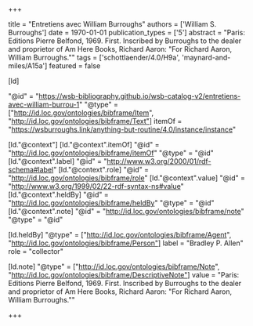 +++

title = "Entretiens avec William Burroughs"
authors = ['William S. Burroughs']
date = 1970-01-01
publication_types = ['5']
abstract = "Paris: Editions Pierre Belfond, 1969. First. Inscribed by Burroughs to the dealer and proprietor of Am Here Books, Richard Aaron:  \"For Richard Aaron, William Burroughs.\""
tags = ['schottlaender/4.0/H9a', 'maynard-and-miles/A15a']
featured = false

[ld]

"@id" = "https://wsb-bibliography.github.io/wsb-catalog-v2/entretiens-avec-william-burrou-1"
"@type" = ["http://id.loc.gov/ontologies/bibframe/Item", "http://id.loc.gov/ontologies/bibframe/Text"]
itemOf = "https://wsburroughs.link/anything-but-routine/4.0/instance/instance"

[ld."@context"]
    [ld."@context".itemOf]
    "@id" = "http://id.loc.gov/ontologies/bibframe/itemOf"
    "@type" = "@id"
    [ld."@context".label]
    "@id" = "http://www.w3.org/2000/01/rdf-schema#label"
    [ld."@context".role]
    "@id" = "http://id.loc.gov/ontologies/bibframe/role"
    [ld."@context".value]
    "@id" = "http://www.w3.org/1999/02/22-rdf-syntax-ns#value"
    [ld."@context".heldBy]
    "@id" = "http://id.loc.gov/ontologies/bibframe/heldBy"
    "@type" = "@id"
    [ld."@context".note]
    "@id" = "http://id.loc.gov/ontologies/bibframe/note"
    "@type" = "@id"

[ld.heldBy]
"@type" = ["http://id.loc.gov/ontologies/bibframe/Agent", "http://id.loc.gov/ontologies/bibframe/Person"]
label = "Bradley P. Allen"
role = "collector"

[ld.note]
"@type" = ["http://id.loc.gov/ontologies/bibframe/Note", "http://id.loc.gov/ontologies/bibframe/DescriptiveNote"]
value = "Paris: Editions Pierre Belfond, 1969. First. Inscribed by Burroughs to the dealer and proprietor of Am Here Books, Richard Aaron:  \"For Richard Aaron, William Burroughs.\""

+++
